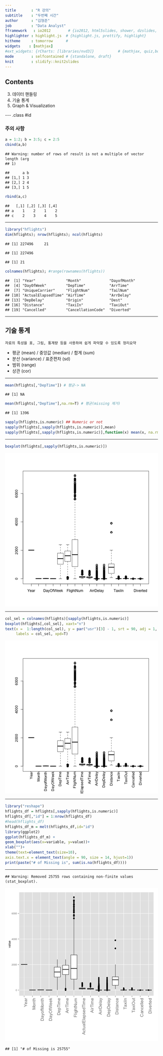 ```yaml
---
title       : "R 강의"
subtitle    : "두번째 시간"
author      : "김형준"
job         : "Data Analyst"
fframework   : io2012        # {io2012, html5slides, shower, dzslides, ...}
highlighter : highlight.js  # {highlight.js, prettify, highlight}
hitheme     : tomorrow      # 
widgets    : [mathjax]
#ext_widgets: {rCharts: [libraries/nvd3]}           # {mathjax, quiz,bootstra}
mode        : selfcontained # {standalone, draft}
knit        : slidify::knit2slides
---
```


## Contents

3. 데이터 핸들링
4. 기술 통계
5. Graph & Visualization

--- .class #id

### 주의 사항

```r
a = 1:2; b = 3:5; c = 2:5
cbind(a,b)
```

```
## Warning: number of rows of result is not a multiple of vector length (arg
## 1)
```

```
##      a b
## [1,] 1 3
## [2,] 2 4
## [3,] 1 5
```

```r
rbind(a,c)
```

```
##   [,1] [,2] [,3] [,4]
## a    1    2    1    2
## c    2    3    4    5
```

---


```r
library("hflights")
dim(hflights); nrow(hflights); ncol(hflights)
```

```
## [1] 227496     21
```

```
## [1] 227496
```

```
## [1] 21
```

```r
colnames(hflights); #range(rownames(hflights))
```

```
##  [1] "Year"              "Month"             "DayofMonth"       
##  [4] "DayOfWeek"         "DepTime"           "ArrTime"          
##  [7] "UniqueCarrier"     "FlightNum"         "TailNum"          
## [10] "ActualElapsedTime" "AirTime"           "ArrDelay"         
## [13] "DepDelay"          "Origin"            "Dest"             
## [16] "Distance"          "TaxiIn"            "TaxiOut"          
## [19] "Cancelled"         "CancellationCode"  "Diverted"
```

---

## 기술 통계

    자료의 특성을 표, 그림, 통계량 등을 사용하여 쉽게 파악할 수 있도록 정리요약

- 평균 (mean) / 중앙값 (median) / 합계 (sum)
- 분산 (variance) / 표준편차 (sd)
- 범위 (range)
- 상관 (cor)

---


```r
mean(hflights[,"DepTime"]) # 평균-> NA
```

```
## [1] NA
```

```r
mean(hflights[,"DepTime"],na.rm=T) # 평균(missing 제거)
```

```
## [1] 1396
```


```r
sapply(hflights,is.numeric) ## Numeric or not
sapply(hflights[,sapply(hflights,is.numeric)],mean)
sapply(hflights[,sapply(hflights,is.numeric)],function(x) mean(x, na.rm=T))
```


---



```r
boxplot(hflights[,sapply(hflights,is.numeric)])
```

![plot of chunk boxplot1](assets/fig/boxplot1.png) 


---


```r
col_sel = colnames(hflights)[sapply(hflights,is.numeric)]
boxplot(hflights[,col_sel], xaxt="n")
text(x =  1:length(col_sel), y = par("usr")[3] - 1, srt = 90, adj = 1,
     labels = col_sel, xpd=T)
```

![plot of chunk boxplot2](assets/fig/boxplot2.png) 

---


```r
library("reshape")
hflights_df = hflights[,sapply(hflights,is.numeric)]
hflights_df[,"id"] = 1:nrow(hflights_df)
#head(hflights_df)
hflights_df_m = melt(hflights_df,id="id")
library(ggplot2)
ggplot(hflights_df_m) +
geom_boxplot(aes(x=variable, y=value))+ 
xlab("")+
theme(text=element_text(size=10),
axis.text.x = element_text(angle = 90, size = 14, hjust=1))
print(paste("# of Missing is", sum(is.na(hflights_df))))
```

---


```
## Warning: Removed 25755 rows containing non-finite values (stat_boxplot).
```

![plot of chunk ggplot1](assets/fig/ggplot1.png) 

```
## [1] "# of Missing is 25755"
```

